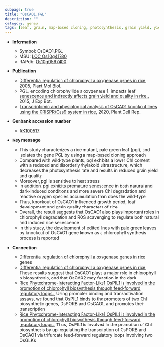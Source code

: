```yaml
---
subpage: true
title: "OsCAO1,PGL"
description: ""
category: genes
tags: [leaf, grain, map-based cloning, photosynthesis, grain yield, yield, stress, senescence, quality, reactive oxygen species, growth, leaf development, development, grain quality]
---
```


* **Information**  
    + Symbol: OsCAO1,PGL  
    + MSU: [LOC_Os10g41780](http://rice.plantbiology.msu.edu/cgi-bin/ORF_infopage.cgi?orf=LOC_Os10g41780)  
    + RAPdb: [Os10g0567400](http://rapdb.dna.affrc.go.jp/viewer/gbrowse_details/irgsp1?name=Os10g0567400)  

* **Publication**  
    + [Differential regulation of chlorophyll a oxygenase genes in rice](http://www.ncbi.nlm.nih.gov/pubmed?term=Differential+regulation+of+chlorophyll+a+oxygenase+genes+in+rice%5BTitle%5D), 2005, Plant Mol Biol.
    + [PGL, encoding chlorophyllide a oxygenase 1, impacts leaf senescence and indirectly affects grain yield and quality in rice.](http://www.ncbi.nlm.nih.gov/pubmed?term=PGL,+encoding+chlorophyllide+a+oxygenase+1,+impacts+leaf+senescence+and+indirectly+affects+grain+yield+and+quality+in+rice.%5BTitle%5D), 2015, J Exp Bot.
    + [Transcriptomic and physiological analysis of OsCAO1 knockout lines using the CRISPR/Cas9 system in rice](http://www.ncbi.nlm.nih.gov/pubmed?term=Transcriptomic+and+physiological+analysis+of+OsCAO1+knockout+lines+using+the+CRISPR/Cas9+system+in+rice%5BTitle%5D), 2020, Plant Cell Rep.

* **Genbank accession number**  
    + [AK100517](http://www.ncbi.nlm.nih.gov/nuccore/AK100517)

* **Key message**  
    + This study characterizes a rice mutant, pale green leaf (pgl), and isolates the gene PGL by using a map-based cloning approach
    + Compared with wild-type plants, pgl exhibits a lower Chl content with a reduced and disorderly thylakoid ultrastructure, which decreases the photosynthesis rate and results in reduced grain yield and quality
    + Moreover, pgl is sensitive to heat stress
    + In addition, pgl exhibits premature senescence in both natural and dark-induced conditions and more severe Chl degradation and reactive oxygen species accumulation than does the wild-type
    + Thus, knockout of OsCAO1 influenced growth period, leaf development and grain quality characters of rice
    + Overall, the result suggests that OsCAO1 also plays important roles in chlorophyll degradation and ROS scavenging to regulate both natural and induced rice senescence
    + In this study, the development of edited lines with pale green leaves by knockout of OsCAO1 gene known as a chlorophyll synthesis process is reported

* **Connection**  
    + [Differential regulation of chlorophyll a oxygenase genes in rice](CAO) genes
    + [Differential regulation of chlorophyll a oxygenase genes in rice](http://www.ncbi.nlm.nih.gov/pubmed?term=Differential+regulation+of+chlorophyll+a+oxygenase+genes+in+rice%5BTitle%5D), These results suggest that OsCAO1 plays a major role in chlorophyll b biosynthesis, and that OsCAO2 may function in the dark
    + [Rice Phytochrome-Interacting Factor-Like1 OsPIL1 is involved in the promotion of chlorophyll biosynthesis through feed-forward regulatory loops.](http://www.ncbi.nlm.nih.gov/pubmed?term=Rice+Phytochrome-Interacting+Factor-Like1+OsPIL1+is+involved+in+the+promotion+of+chlorophyll+biosynthesis+through+feed-forward+regulatory+loops.%5BTitle%5D),  Using promoter binding and transactivation assays, we found that OsPIL1 binds to the promoters of two Chl biosynthetic genes, OsPORB and OsCAO1, and promotes their transcription
    + [Rice Phytochrome-Interacting Factor-Like1 OsPIL1 is involved in the promotion of chlorophyll biosynthesis through feed-forward regulatory loops.](http://www.ncbi.nlm.nih.gov/pubmed?term=Rice+Phytochrome-Interacting+Factor-Like1+OsPIL1+is+involved+in+the+promotion+of+chlorophyll+biosynthesis+through+feed-forward+regulatory+loops.%5BTitle%5D),  Thus, OsPIL1 is involved in the promotion of Chl biosynthesis by up-regulating the transcription of OsPORB and OsCAO1 via trifurcate feed-forward regulatory loops involving two OsGLKs



